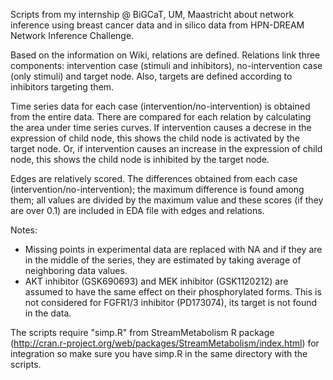 Scripts from my internship @ BiGCaT, UM, Maastricht about network inference using breast cancer data and in silico data from HPN-DREAM Network Inference Challenge.

Based on the information on Wiki, relations are defined. Relations link three components: intervention case (stimuli and inhibitors), no-intervention case (only stimuli) and target node. Also, targets are defined according to inhibitors targeting them.

Time series data for each case (intervention/no-intervention) is obtained from the entire data. There are compared for each relation by calculating the area under time series curves. If intervention causes a decrese in the expression of child node, this shows the child node is activated by the target node. Or, if intervention causes an increase in the expression of child node, this shows the child node is inhibited by the target node.

Edges are relatively scored. The differences obtained from each case (intervention/no-intervention); the maximum difference is found among them; all values are divided by the maximum value and these scores (if they are over 0.1) are included in EDA file with edges and relations.

Notes:
- Missing points in experimental data are replaced with NA and if they are in the middle of the series, they are estimated by taking average of neighboring data values.
- AKT inhibitor (GSK690693) and MEK inhibitor (GSK1120212) are assumed to have the same effect on their phosphorylated forms. This is not considered for FGFR1/3 inhibitor (PD173074), its target is not found in the data.

The scripts require "simp.R" from StreamMetabolism R package (http://cran.r-project.org/web/packages/StreamMetabolism/index.html) for integration so make sure you have simp.R in the same directory with the scripts.
